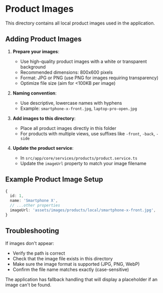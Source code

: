 # Product Images

This directory contains all local product images used in the application.

## Adding Product Images

1. **Prepare your images**:
   - Use high-quality product images with a white or transparent background
   - Recommended dimensions: 800x600 pixels
   - Format: JPG or PNG (use PNG for images requiring transparency)
   - Optimize file size (aim for <100KB per image)

2. **Naming convention**:
   - Use descriptive, lowercase names with hyphens
   - Example: `smartphone-x-front.jpg`, `laptop-pro-open.jpg`

3. **Add images to this directory**:
   - Place all product images directly in this folder
   - For products with multiple views, use suffixes like `-front`, `-back`, `-side`

4. **Update the product service**:
   - In `src/app/core/services/products/product.service.ts`
   - Update the `imageUrl` property to match your image filename

## Example Product Image Setup

```typescript
{
  id: 1,
  name: 'Smartphone X',
  // ...other properties
  imageUrl: 'assets/images/products/local/smartphone-x-front.jpg',
}
```

## Troubleshooting

If images don't appear:
- Verify the path is correct
- Check that the image file exists in this directory
- Make sure the image format is supported (JPG, PNG, WebP)
- Confirm the file name matches exactly (case-sensitive)

The application has fallback handling that will display a placeholder if an image can't be found. 